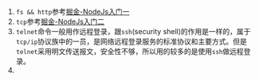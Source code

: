 1. `fs && http`参考[掘金-NodeJs入门一](https://juejin.im/post/5d5b5854f265da039e12bd89)
2. `tcp`参考[掘金-NodeJs入门二](https://juejin.im/post/5d5f4491f265da03b46bf653)
3. `telnet`命令一般用作远程登录，跟`ssh`(security shell)的作用是一样的，属于`tcp/ip`协议族中的一员，是网络远程登录服务的标准协议和主要方式。但是`telnet`采用明文传送报文，安全性不够，所以用的较多的是使用`ssh`做远程登录。
4. 